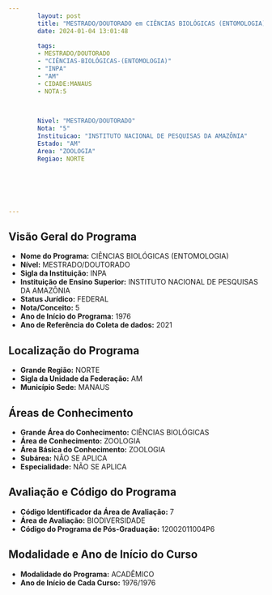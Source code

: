 ```yaml
---
        layout: post
        title: "MESTRADO/DOUTORADO em CIÊNCIAS BIOLÓGICAS (ENTOMOLOGIA) na INPA  "
        date: 2024-01-04 13:01:48
     
        tags:
        - MESTRADO/DOUTORADO
        - "CIÊNCIAS-BIOLÓGICAS-(ENTOMOLOGIA)"
        - "INPA"
        - "AM"
        - CIDADE:MANAUS
        - NOTA:5
        
       

        Nivel: "MESTRADO/DOUTORADO"
        Nota: "5"
        Instituicao: "INSTITUTO NACIONAL DE PESQUISAS DA AMAZÔNIA"
        Estado: "AM"
        Area: "ZOOLOGIA"
        Regiao: NORTE
        
        
        
        
        
        
---
```

## Visão Geral do Programa
- **Nome do Programa:** CIÊNCIAS BIOLÓGICAS (ENTOMOLOGIA)
- **Nível:** MESTRADO/DOUTORADO
- **Sigla da Instituição:** INPA
- **Instituição de Ensino Superior:** INSTITUTO NACIONAL DE PESQUISAS DA AMAZÔNIA
- **Status Jurídico:** FEDERAL
- **Nota/Conceito:** 5
- **Ano de Início do Programa:** 1976
- **Ano de Referência do Coleta de dados:** 2021

## Localização do Programa
- **Grande Região:** NORTE
- **Sigla da Unidade da Federação:** AM
- **Município Sede:** MANAUS

## Áreas de Conhecimento
- **Grande Área do Conhecimento:** CIÊNCIAS BIOLÓGICAS
- **Área de Conhecimento:** ZOOLOGIA
- **Área Básica do Conhecimento:** ZOOLOGIA
- **Subárea:** NÃO SE APLICA
- **Especialidade:** NÃO SE APLICA

## Avaliação e Código do Programa
- **Código Identificador da Área de Avaliação:** 7
- **Área de Avaliação:** BIODIVERSIDADE
- **Código do Programa de Pós-Graduação:** 12002011004P6


## Modalidade e Ano de Início do Curso
- **Modalidade do Programa:** ACADÊMICO
- **Ano de Início de Cada Curso:** 1976/1976
